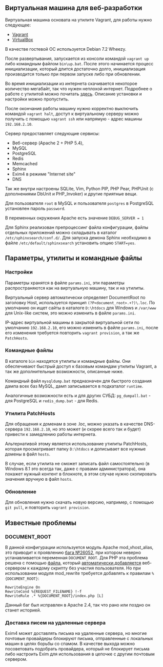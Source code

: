 ## Виртуальная машина для веб-разработки

Виртуальная машина основата на утилите Vagrant, для работы нужно следующее:
 - [Vagrant](http://www.vagrantup.com/downloads.html)
 - [VirtualBox](https://www.virtualbox.org/wiki/Downloads)

В качестве гостевой ОС используется Debian 7.2 Wheezy.

После развертывания, запускается из консоли командой `vagrant up` либо командным файлом `bin\up.bat`. 
После этого начинается процесс инициализации, который длится достаточно долго, инициализация производится
только при первом запуске либо при обновлении.

Во время инициализации из интернета скачивается некоторое количество мегабайт, так что нужен неплохой интернет.
Подробнее о работе с утилитой можно почитать [здесь](http://habrahabr.ru/post/113354/). Описание установки
и настройки можно пропустить.

После окончания работы машину нужно корректно выключить командой `vagrant halt`, доступ к виртуальному серверу можно
получить с помощью `vagrant ssh` или напрямую - адрес машины `192.168.2.10`.

Сервер предоставляет следующие сервисы:
 - Веб-сервер (Apache 2 + PHP 5.4),
 - MySQL
 - PostgreSQL
 - Redis
 - Memcached
 - Sphinx
 - Exim4 в режиме "Internet site"
 - DNS
 
Так же внутри настроены SQLite, Vim, Python PIP, PHP Pear, PHPUnit (с дополнениями DbUnit и PHP_Invoker)
и другие приятные вещи.

Для пользователя `root` в MySQL и пользователя `postgres` в PostgreSQL установлен пароль `password`.

В переменных окружения Apache есть значение `DEBUG_SERVER = 1`

Для Sphinx реализован препроцессинг файла конфигурации, файлы отдельных приложений можно складывать в каталог
`/etc/sphinxsearch/conf.d/`.
Для запуска демона Sphinx необходимо в файле `/etc/default/sphinxsearch` установить опцию `START=yes`.


## Параметры, утилиты и командные файлы
### Настройки
Параметры хранятся в файле `params.ini`, эти параметры распространяются как на виртуальную машину, так и на утилиты.

Виртуальный сервер автоматически определяет DocumentRoot по заголовку Host, используется принцип
`(?P<document_root>.+?)\.loc`.
По умолчанию он ищет сайты в каталоге `D:\htdocs` для Windows и `/var/www` для Unix-like систем, это можно изменить
в файле `params.ini`.

IP-адрес виртуальной машины в закрытой виртуальной сети по умолчанию `192.168.2.10`, его можно изменить в файле
`params.ini`, после его изменения требуется повторить `vagrant provision`,
а так же `PatchHosts`.

### Командные файлы
В каталоге `bin` находятся утилиты и командные файлы. Они обеспечивают быстрый доступ к базовым командам утилиты Vagrant,
а так же дополнительные возможности, описанные ниже.

Командный файл `mysqldump.bat` предназначен для быстрого создания дампа всех баз MySQL,
дамп записывается в подкаталог `runtime`.

Аналогичные возможности есть и для других СУБД: `pg_dumpall.bat` - для PostgreSQL и `redis_dump.bat` - для Redis.

### Утилита PatchHosts
Для обращения к доменам в зоне .loc, можно указать в качестве DNS-сервера `192.168.2.10`,
но это может (и скорее всего так и будет) привести к замедлению работы интернета.

Альтернативой этому является использование утилиты PatchHosts, которая просматривает папку `D:\htdocs` и дописывает
все нужные домены в файл `hosts`.

В случае, если утилита не сможет записать файл самостоятельно (в Windows 8.1 это всегда так, даже с правами администратора), 
она покажет нужный контент в блокноте, в этом случае нужно скопировать значения вручную в файл `hosts`.

### Обновление
Для обновления нужно скачать новую версию, например, с помощью `git pull`, и повторить `vagrant provision`.


## Известные проблемы
### DOCUMENT_ROOT
В данной конфигурации используется модуль Apache mod_vhost_alias, это приводит к проявлению [бага №26052](https://issues.apache.org/bugzilla/show_bug.cgi?id=26052),
при котором неверно устанавливается переменная `DOCUMENT_ROOT`.
Для PHP эта проблема решена с помощью [файла](https://github.com/Andre-487/VagrantWebdev/blob/master/provision/data/apache2/php_patch.php),
который [автоматически добавляется](https://github.com/Andre-487/VagrantWebdev/blob/master/provision/data/apache2/default#L16) веб-сервером к каждому скрипту без участия пользователя.
Но при использовании модуля mod_rewrite требуется добавлять к правилам `%{DOCUMENT_ROOT}`:

```ApacheConf
RewriteEngine On
RewriteCond %{REQUEST_FILENAME} !-f
RewriteRule .* %{DOCUMENT_ROOT}/index.php [L]
```

Данный баг был исправлен в Apache 2.4, так что рано или поздно он станет историей.

### Доставка писем на удаленные сервера
Exim4 может доставлять письма на удаленные сервера, но многие почтовые провайдеры блокируют письма, отправленные
с локальных машин в целях борьбы со спамом. В качестве выхода можно посоветовать подобрать провайдера, который не блокирует
письма либо настроить Exim для использования в цепочке с другим почтовым сервером.
